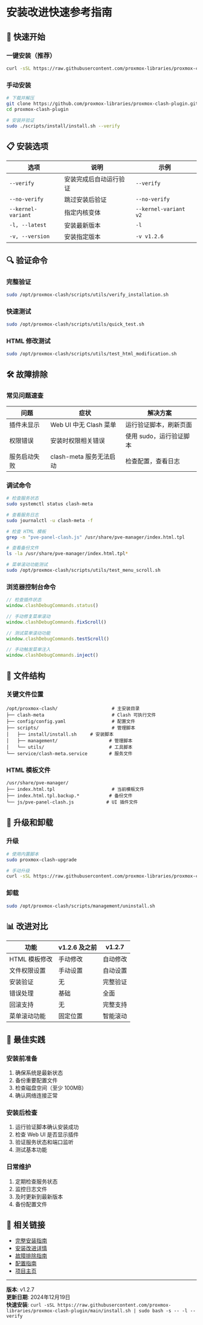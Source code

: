 # 安装改进快速参考指南

## 🚀 快速开始

### 一键安装（推荐）
```bash
curl -sSL https://raw.githubusercontent.com/proxmox-libraries/proxmox-clash-plugin/main/install.sh | sudo bash -s -- -l --verify
```

### 手动安装
```bash
# 下载并解压
git clone https://github.com/proxmox-libraries/proxmox-clash-plugin.git
cd proxmox-clash-plugin

# 安装并验证
sudo ./scripts/install/install.sh --verify
```

## 📋 安装选项

| 选项 | 说明 | 示例 |
|------|------|------|
| `--verify` | 安装完成后自动运行验证 | `--verify` |
| `--no-verify` | 跳过安装后验证 | `--no-verify` |
| `--kernel-variant` | 指定内核变体 | `--kernel-variant v2` |
| `-l, --latest` | 安装最新版本 | `-l` |
| `-v, --version` | 安装指定版本 | `-v v1.2.6` |

## 🔍 验证命令

### 完整验证
```bash
sudo /opt/proxmox-clash/scripts/utils/verify_installation.sh
```

### 快速测试
```bash
sudo /opt/proxmox-clash/scripts/utils/quick_test.sh
```

### HTML 修改测试
```bash
sudo /opt/proxmox-clash/scripts/utils/test_html_modification.sh
```

## 🛠️ 故障排除

### 常见问题速查

| 问题 | 症状 | 解决方案 |
|------|------|----------|
| 插件未显示 | Web UI 中无 Clash 菜单 | 运行验证脚本，刷新页面 |
| 权限错误 | 安装时权限相关错误 | 使用 sudo，运行验证脚本 |
| 服务启动失败 | clash-meta 服务无法启动 | 检查配置，查看日志 |

### 调试命令
```bash
# 检查服务状态
sudo systemctl status clash-meta

# 查看服务日志
sudo journalctl -u clash-meta -f

# 检查 HTML 模板
grep -n "pve-panel-clash.js" /usr/share/pve-manager/index.html.tpl

# 查看备份文件
ls -la /usr/share/pve-manager/index.html.tpl*

# 菜单滚动功能测试
sudo /opt/proxmox-clash/scripts/utils/test_menu_scroll.sh
```

### 浏览器控制台命令
```javascript
// 检查插件状态
window.clashDebugCommands.status()

// 手动修复菜单滚动
window.clashDebugCommands.fixScroll()

// 测试菜单滚动功能
window.clashDebugCommands.testScroll()

// 手动触发菜单注入
window.clashDebugCommands.inject()
```

## 📁 文件结构

### 关键文件位置
```
/opt/proxmox-clash/                    # 主安装目录
├── clash-meta                         # Clash 可执行文件
├── config/config.yaml                 # 配置文件
├── scripts/                           # 管理脚本
│   ├── install/install.sh     # 安装脚本
│   ├── management/                   # 管理脚本
│   └── utils/                        # 工具脚本
└── service/clash-meta.service        # 服务文件
```

### HTML 模板文件
```
/usr/share/pve-manager/
├── index.html.tpl                     # 当前模板文件
├── index.html.tpl.backup.*           # 备份文件
└── js/pve-panel-clash.js            # UI 插件文件
```

## 🔄 升级和卸载

### 升级
```bash
# 使用内置脚本
sudo proxmox-clash-upgrade

# 手动升级
curl -sSL https://raw.githubusercontent.com/proxmox-libraries/proxmox-clash-plugin/main/install.sh | sudo bash -s -- latest
```

### 卸载
```bash
sudo /opt/proxmox-clash/scripts/management/uninstall.sh
```

## 📊 改进对比

| 功能 | v1.2.6 及之前 | v1.2.7 |
|------|----------------|---------|
| HTML 模板修改 | 手动修改 | 自动修改 |
| 文件权限设置 | 手动设置 | 自动设置 |
| 安装验证 | 无 | 完整验证 |
| 错误处理 | 基础 | 全面 |
| 回滚支持 | 无 | 完整支持 |
| 菜单滚动功能 | 固定位置 | 智能滚动 |

## 🎯 最佳实践

### 安装前准备
1. 确保系统是最新状态
2. 备份重要配置文件
3. 检查磁盘空间（至少 100MB）
4. 确认网络连接正常

### 安装后检查
1. 运行验证脚本确认安装成功
2. 检查 Web UI 是否显示插件
3. 验证服务状态和端口监听
4. 测试基本功能

### 日常维护
1. 定期检查服务状态
2. 监控日志文件
3. 及时更新到最新版本
4. 备份配置文件

## 🔗 相关链接

- [完整安装指南](index.md)
- [安装改进详情](installation-improvements.md)
- [故障排除指南](../troubleshooting/)
- [配置指南](../configuration/)
- [项目主页](https://github.com/proxmox-libraries/proxmox-clash-plugin)

---

**版本**: v1.2.7  
**更新日期**: 2024年12月19日  
**快速安装**: `curl -sSL https://raw.githubusercontent.com/proxmox-libraries/proxmox-clash-plugin/main/install.sh | sudo bash -s -- -l --verify`

